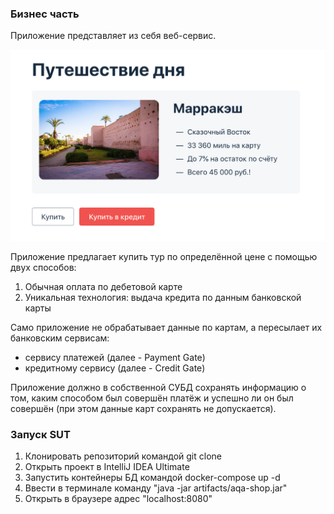 ### Бизнес часть

Приложение представляет из себя веб-сервис.

![](reports/service.png)

Приложение предлагает купить тур по определённой цене с помощью двух способов:
1. Обычная оплата по дебетовой карте
1. Уникальная технология: выдача кредита по данным банковской карты

Само приложение не обрабатывает данные по картам, а пересылает их банковским сервисам:
* сервису платежей (далее - Payment Gate)
* кредитному сервису (далее - Credit Gate)

Приложение должно в собственной СУБД сохранять информацию о том, каким способом был совершён платёж и успешно ли он был совершён (при этом данные карт сохранять не допускается).

### Запуск SUT
1. Клонировать репозиторий командой git clone
2. Открыть проект в IntelliJ IDEA Ultimate
3. Запустить контейнеры БД командой docker-compose up -d
4. Ввести в терминале команду "java -jar artifacts/aqa-shop.jar"
5. Открыть в браузере адрес "localhost:8080"


